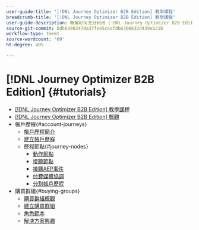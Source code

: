 ```yaml
---
user-guide-title: '[!DNL Journey Optimizer B2B Edition] 教學課程'
breadcrumb-title: '[!DNL Journey Optimizer B2B Edition] 教學課程'
user-guide-description: 瞭解如何充分利用 [!DNL Journey Optimizer B2B Edition]。 使用內建的生成式 AI 和業界領先的自動化功能，協調帳戶與購買群組歷程，最大限度地提高對特定方案的需求。
source-git-commit: bdb6b90247da37fee5caafdb6300632d439ab21b
workflow-type: tm+mt
source-wordcount: '69'
ht-degree: 40%

---
```



# [!DNL Journey Optimizer B2B Edition] {#tutorials}

+ [[!DNL Journey Optimizer B2B Edition] 教學課程](overview.md)
+ [[!DNL Journey Optimizer B2B Edition] 概觀](/help/overview-video.md)
+ 帳戶歷程{#account-journeys}
   + [帳戶歷程簡介](/help/account-journeys/introducing-account-journeys.md)
   + [建立帳戶歷程](/help/account-journeys/create-an-account-journey.md)
   + 歷程節點{#journey-nodes}
      + [動作節點](/help/account-journeys/journey-nodes/action-node.md)
      + [接聽節點](/help/account-journeys/journey-nodes/listen-node.md)
      + [接聽AEP事件](/help/account-journeys/journey-nodes/listen-for-aep-events.md)
      + [付費媒體協調](/help/account-journeys/journey-nodes/paid-media-orchestration.md)
      + [分割帳戶歷程](/help/account-journeys/journey-nodes/split-account-journey.md)
+ 購買群組{#buying-groups}
   + [購買群組概觀](/help/buying-groups/buying-groups-overview.md)
   + [建立購買群組](/help/buying-groups/create-a-buying-group.md)
   + [角色範本](/help/buying-groups/role-templates.md)
   + [解決方案興趣](/help/buying-groups/solution-interest.md)
